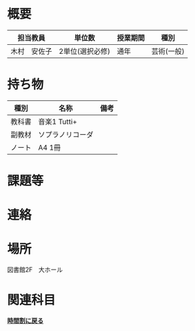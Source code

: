 # 概要
| 担当教員 | 単位数 | 授業期間 | 種別 |
| --- | --- | --- | --- |
| 木村　安佐子 | 2単位(選択必修) | 通年 | 芸術(一般) |

# 持ち物
| 種別 | 名称 | 備考 |
| --- | --- | --- |
| 教科書 | 音楽1 Tutti+ |  |
| 副教材 | ソプラノリコーダ |  |
| ノート | A4 1冊 |  |

# 課題等

# 連絡

# 場所
図書館2F　大ホール
# 関連科目
 [**時間割に戻る**](../../timetable)

